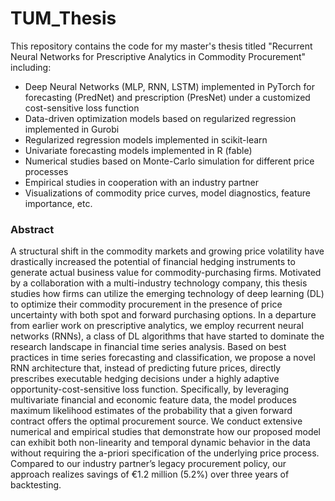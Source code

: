 # TUM_Thesis

This repository contains the code for my master's thesis titled "Recurrent Neural Networks for Prescriptive Analytics in Commodity Procurement" including:

* Deep Neural Networks (MLP, RNN, LSTM) implemented in PyTorch for forecasting (PredNet) and prescription (PresNet) under a customized cost-sensitive loss function
* Data-driven optimization models based on regularized regression implemented in Gurobi
* Regularized regression models implemented in scikit-learn
* Univariate forecasting models implemented in R (fable)
* Numerical studies based on Monte-Carlo simulation for different price processes
* Empirical studies in cooperation with an industry partner
* Visualizations of commodity price curves, model diagnostics, feature importance, etc.

### Abstract

A structural shift in the commodity markets and growing price volatility have drastically increased the potential of financial hedging instruments to generate actual business value for commodity-purchasing firms. Motivated by a collaboration with a multi-industry technology company, this thesis studies how firms can utilize the emerging technology of deep learning (DL) to optimize their commodity procurement in the presence of price uncertainty with both spot and forward purchasing options. In a departure from earlier work on prescriptive analytics, we employ recurrent neural networks (RNNs), a class of DL algorithms that have started to dominate the research landscape in financial time series analysis. Based on best practices in time series forecasting and classification, we propose a novel RNN architecture that, instead of predicting future prices, directly prescribes executable hedging decisions under a highly adaptive opportunity-cost-sensitive loss function. Specifically, by leveraging multivariate financial and economic feature data, the model produces maximum likelihood estimates of the probability that a given forward contract offers the optimal procurement source. We conduct extensive numerical and empirical studies that demonstrate how our proposed model can exhibit both non-linearity and temporal dynamic behavior in the data without requiring the a-priori specification of the underlying price process. Compared to our industry partner’s legacy procurement policy, our approach realizes savings of €1.2 million (5.2%) over three years of backtesting.